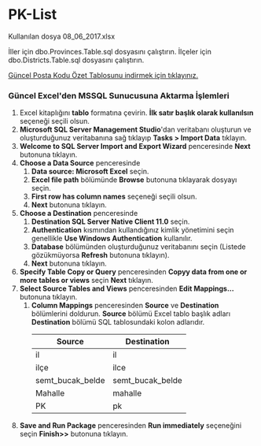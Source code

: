 # PK-List
Kullanılan dosya 08_06_2017.xlsx

İller için dbo.Provinces.Table.sql dosyasını çalıştırın.
İlçeler için dbo.Districts.Table.sql dosyasını çalıştırın.

<a href="http://postakodu.ptt.gov.tr/Dosyalar/pk_list.zip" target="_blank">Güncel Posta Kodu Özet Tablosunu indirmek için tıklayınız.</a>

<h3>Güncel Excel'den MSSQL Sunucusuna Aktarma İşlemleri</h3>
<ol>
<li>Excel kitaplığını <b>tablo</b> formatına çevirin. <b>İlk satır başlık olarak kullanılsın</b> seçeneği seçili olsun.
</li><li><b>Microsoft SQL Server Management Studio</b>'dan veritabanı oluşturun ve oluşturduğunuz veritabanına sağ tıklayıp <b>Tasks > Import Data</b> tıklayın.
</li><li><b>Welcome to SQL Server Import and Export Wizard</b> penceresinde <b>Next</b> butonuna tıklayın.
</li><li><b>Choose a Data Source</b> penceresinde 
<ol>
<li><b>Data source: Microsoft Excel</b> seçin.
</li><li><b>Excel file path</b> bölümünde <b>Browse</b> butonuna tıklayarak dosyayı seçin.
</li><li><b>First row has column names</b> seçeneği seçili olsun.
</li><li><b>Next</b> butonuna tıklayın.</li>
</ol>
</li><li><b>Choose a Destination</b> penceresinde 
<ol>
<li><b>Destination SQL Server Native Client 11.0</b> seçin.
</li><li><b>Authentication</b> kısmından kullandığınız kimlik yönetimini seçin genellikle <b>Use Windows Authentication</b> kullanılır. </li><li><b>Database</b> bölümünden oluşturduğunuz veritabanını seçin (Listede gözükmüyorsa <b>Refresh</b> butonuna tıklayın). 
</li><li><b>Next</b> butonuna tıklayın.</li>
</ol>
</li><li><b>Specify Table Copy or Query</b> penceresinden <b>Copyy data from one or more tables or views</b> seçin <b>Next</b> tıklayın.
</li><li><b>Select Source Tables and Views</b> penceresinden <b>Edit Mappings...</b> butonuna tıklayın.
<ol>
<li><b>Column Mappings</b> penceresinden <b>Source</b> ve <b>Destination</b> bölümlerini doldurun. <b>Source</b> bölümü Excel tablo başlık adları <b>Destination</b> bölümü SQL tablosundaki kolon adlarıdır.
<table>
  <thead>
    <tr>
      <th>Source</th>
      <th>Destination</th>
    </tr>
  </thead>
  <tbody>
    <tr>
      <td>il</td>
      <td>il</td>
    </tr>
    <tr>
      <td>ilçe</td>
      <td>ilce</td>
    </tr>
    <tr>
      <td>semt_bucak_belde</td>
      <td>semt_bucak_belde</td>
    </tr>
    <tr>
      <td>Mahalle</td>
      <td>mahalle</td>
    </tr>
    <tr>
      <td>PK</td>
      <td>pk</td>
    </tr>
  </tboy>
</table>
</li>
</ol>
</li><li><b>Save and Run Package</b> penceresinden <b>Run immediately</b> seçeneğini seçin <b>Finish>></b> butonuna tıklayın.</li>
